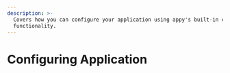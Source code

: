 ```yaml
---
description: >-
  Covers how you can configure your application using appy's built-in config
  functionality.
---
```


# Configuring Application

